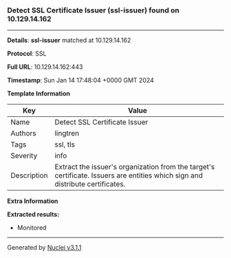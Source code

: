 ### Detect SSL Certificate Issuer (ssl-issuer) found on 10.129.14.162

----
**Details**: **ssl-issuer** matched at 10.129.14.162

**Protocol**: SSL

**Full URL**: 10.129.14.162:443

**Timestamp**: Sun Jan 14 17:48:04 +0000 GMT 2024

**Template Information**

| Key | Value |
| --- | --- |
| Name | Detect SSL Certificate Issuer |
| Authors | lingtren |
| Tags | ssl, tls |
| Severity | info |
| Description | Extract the issuer's organization from the target's certificate. Issuers are entities which sign and distribute certificates.<br> |

**Extra Information**

**Extracted results:**

- Monitored



----

Generated by [Nuclei v3.1.1](https://github.com/projectdiscovery/nuclei)